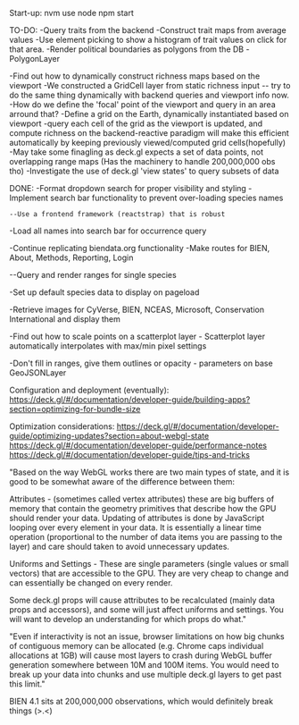 Start-up:
nvm use node
npm start

TO-DO:
-Query traits from the backend
	-Construct trait maps from average values
	-Use element picking to show a histogram of trait values on click for that area.
-Render political boundaries as polygons from the DB
	-PolygonLayer

-Find out how to dynamically construct richness maps based on the viewport
-We constructed a GridCell layer from static richness input -- try to do the same thing dynamically with backend queries and viewport info now.
-How do we define the 'focal' point of the viewport and query in an area arround that?
	-Define a grid on the Earth, dynamically instantiated based on viewport
	-query each cell of the grid as the viewport is updated, and compute richness on the backend-reactive paradigm will make this efficient automatically by keeping previously viewed/computed grid cells(hopefully) 
	-May take some finagling as deck.gl expects a set of data points, not overlapping range maps (Has the machinery to handle 200,000,000 obs tho)
	-Investigate the use of deck.gl 'view states' to query subsets of data

DONE:
-Format dropdown search for proper visibility and styling
-Implement search bar functionality to prevent over-loading species names

	--Use a frontend framework (reactstrap) that is robust
-Load all names into search bar for occurrence query

-Continue replicating biendata.org functionality
	-Make routes for BIEN, About, Methods, Reporting, Login

--Query and render ranges for single species

-Set up default species data to display on pageload

-Retrieve images for CyVerse, BIEN, NCEAS, Microsoft, Conservation International and display them

-Find out how to scale points on a scatterplot layer - Scatterplot layer automatically interpolates with max/min pixel settings

-Don't fill in ranges, give them outlines or opacity - parameters on base GeoJSONLayer

Configuration and deployment (eventually):
https://deck.gl/#/documentation/developer-guide/building-apps?section=optimizing-for-bundle-size

Optimization considerations:
https://deck.gl/#/documentation/developer-guide/optimizing-updates?section=about-webgl-state
https://deck.gl/#/documentation/developer-guide/performance-notes
https://deck.gl/#/documentation/developer-guide/tips-and-tricks

"Based on the way WebGL works there are two main types of state, and it is good to be somewhat aware of the difference between them:

Attributes - (sometimes called vertex attributes) these are big buffers of memory that contain the geometry primitives that describe how the GPU should render your data. Updating of attributes is done by JavaScript looping over every element in your data. It is essentially a linear time operation (proportional to the number of data items you are passing to the layer) and care should taken to avoid unnecessary updates.

Uniforms and Settings - These are single parameters (single values or small vectors) that are accessible to the GPU. They are very cheap to change and can essentially be changed on every render.

Some deck.gl props will cause attributes to be recalculated (mainly data props and accessors), and some will just affect uniforms and settings. You will want to develop an understanding for which props do what."

"Even if interactivity is not an issue, browser limitations on how big chunks of contiguous memory can be allocated (e.g. Chrome caps individual allocations at 1GB) will cause most layers to crash during WebGL buffer generation somewhere between 10M and 100M items. You would need to break up your data into chunks and use multiple deck.gl layers to get past this limit."

BIEN 4.1 sits at 200,000,000 observations, which would definitely break things (>.<)
